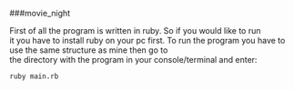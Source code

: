 ###movie_night

First of all the program is written in ruby. So if you would like to run \
it you have to install ruby on your pc first.
To run the program you have to use the same structure as mine then go to \
the directory with the program in your console/terminal and enter:
```
ruby main.rb
```
